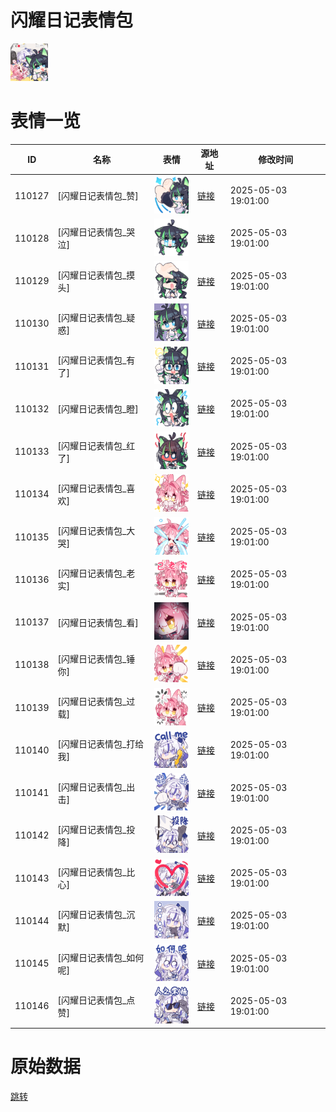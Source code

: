 # 闪耀日记表情包

<img src="./cover.png" height="60" alt="cover" />

# 表情一览

|ID|名称|表情|源地址|修改时间|
|----|----|----|----|----|
|110127|[闪耀日记表情包_赞]|<img src="./pic/110127_%5B闪耀日记表情包_赞%5D.png" height="60" alt="赞"/>|[链接](https://i0.hdslb.com/bfs/garb/fc186173749bbc733277a012b8aedaef1ae5c7aa.png)|2025-05-03 19:01:00|
|110128|[闪耀日记表情包_哭泣]|<img src="./pic/110128_%5B闪耀日记表情包_哭泣%5D.png" height="60" alt="哭泣"/>|[链接](https://i0.hdslb.com/bfs/garb/c413f983d3450326063fe737af80bc1ce52dfa3d.png)|2025-05-03 19:01:00|
|110129|[闪耀日记表情包_摸头]|<img src="./pic/110129_%5B闪耀日记表情包_摸头%5D.png" height="60" alt="摸头"/>|[链接](https://i0.hdslb.com/bfs/garb/1e5cbdd7d964e18abf663cb3ccdd7243e936d5fe.png)|2025-05-03 19:01:00|
|110130|[闪耀日记表情包_疑惑]|<img src="./pic/110130_%5B闪耀日记表情包_疑惑%5D.png" height="60" alt="疑惑"/>|[链接](https://i0.hdslb.com/bfs/garb/8a87cf422d510ab42d8e69f4c49380aad4e6d75a.png)|2025-05-03 19:01:00|
|110131|[闪耀日记表情包_有了]|<img src="./pic/110131_%5B闪耀日记表情包_有了%5D.png" height="60" alt="有了"/>|[链接](https://i0.hdslb.com/bfs/garb/21b9174bcd4ed246993f7025acd0f25eb7ce2eb7.png)|2025-05-03 19:01:00|
|110132|[闪耀日记表情包_瞪]|<img src="./pic/110132_%5B闪耀日记表情包_瞪%5D.png" height="60" alt="瞪"/>|[链接](https://i0.hdslb.com/bfs/garb/72d3822a6bc7d81f11f37cce7e6a9151ba303276.png)|2025-05-03 19:01:00|
|110133|[闪耀日记表情包_红了]|<img src="./pic/110133_%5B闪耀日记表情包_红了%5D.png" height="60" alt="红了"/>|[链接](https://i0.hdslb.com/bfs/garb/edfceaef366ad2b216de7f644b39f50b215cd1a0.png)|2025-05-03 19:01:00|
|110134|[闪耀日记表情包_喜欢]|<img src="./pic/110134_%5B闪耀日记表情包_喜欢%5D.png" height="60" alt="喜欢"/>|[链接](https://i0.hdslb.com/bfs/garb/aa72666e1c36475522ab716161f5a09d1dc82632.png)|2025-05-03 19:01:00|
|110135|[闪耀日记表情包_大哭]|<img src="./pic/110135_%5B闪耀日记表情包_大哭%5D.png" height="60" alt="大哭"/>|[链接](https://i0.hdslb.com/bfs/garb/7f4e4439dd5acad68593d0b74da1b8dfbf7f3113.png)|2025-05-03 19:01:00|
|110136|[闪耀日记表情包_老实]|<img src="./pic/110136_%5B闪耀日记表情包_老实%5D.png" height="60" alt="老实"/>|[链接](https://i0.hdslb.com/bfs/garb/9c432f3c40a2f48a37d6ab31266c5682b72797d5.png)|2025-05-03 19:01:00|
|110137|[闪耀日记表情包_看]|<img src="./pic/110137_%5B闪耀日记表情包_看%5D.png" height="60" alt="看"/>|[链接](https://i0.hdslb.com/bfs/garb/96e5f8e42b610c4c729a0ea1a07cdd34209e5d7b.png)|2025-05-03 19:01:00|
|110138|[闪耀日记表情包_锤你]|<img src="./pic/110138_%5B闪耀日记表情包_锤你%5D.png" height="60" alt="锤你"/>|[链接](https://i0.hdslb.com/bfs/garb/133bc502b3212c1b5e9f4d9abbd845eaf6e9b741.png)|2025-05-03 19:01:00|
|110139|[闪耀日记表情包_过载]|<img src="./pic/110139_%5B闪耀日记表情包_过载%5D.png" height="60" alt="过载"/>|[链接](https://i0.hdslb.com/bfs/garb/620569e3dd48e24ccba20af17755c168b25e4628.png)|2025-05-03 19:01:00|
|110140|[闪耀日记表情包_打给我]|<img src="./pic/110140_%5B闪耀日记表情包_打给我%5D.png" height="60" alt="打给我"/>|[链接](https://i0.hdslb.com/bfs/garb/ffcab1019aa20570b422b2f85bb1016ace3d1323.png)|2025-05-03 19:01:00|
|110141|[闪耀日记表情包_出击]|<img src="./pic/110141_%5B闪耀日记表情包_出击%5D.png" height="60" alt="出击"/>|[链接](https://i0.hdslb.com/bfs/garb/95524cd8aa2d2828783a3137ee8a3c4669cd7844.png)|2025-05-03 19:01:00|
|110142|[闪耀日记表情包_投降]|<img src="./pic/110142_%5B闪耀日记表情包_投降%5D.png" height="60" alt="投降"/>|[链接](https://i0.hdslb.com/bfs/garb/f5126a93f7a8f8253ae74ef12a6e7e0996fe3266.png)|2025-05-03 19:01:00|
|110143|[闪耀日记表情包_比心]|<img src="./pic/110143_%5B闪耀日记表情包_比心%5D.png" height="60" alt="比心"/>|[链接](https://i0.hdslb.com/bfs/garb/6b2e4d51d604c577db045278bce36ac3427a1595.png)|2025-05-03 19:01:00|
|110144|[闪耀日记表情包_沉默]|<img src="./pic/110144_%5B闪耀日记表情包_沉默%5D.png" height="60" alt="沉默"/>|[链接](https://i0.hdslb.com/bfs/garb/0382b66a6c17cbacb8cb2fd23412b16932e332ec.png)|2025-05-03 19:01:00|
|110145|[闪耀日记表情包_如何呢]|<img src="./pic/110145_%5B闪耀日记表情包_如何呢%5D.png" height="60" alt="如何呢"/>|[链接](https://i0.hdslb.com/bfs/garb/01627939eedd56fbb73886c41d3be766f82f8223.png)|2025-05-03 19:01:00|
|110146|[闪耀日记表情包_点赞]|<img src="./pic/110146_%5B闪耀日记表情包_点赞%5D.png" height="60" alt="点赞"/>|[链接](https://i0.hdslb.com/bfs/garb/e2f0de6b81179a850d1bef4d50bf9654172914b0.png)|2025-05-03 19:01:00|

# 原始数据

[跳转](./raw.json)


